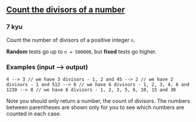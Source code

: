 <h2><a href=https://www.codewars.com/kata/542c0f198e077084c0000c2e/train/csharp target="_blank">Count the divisors of a number</a></h2><h3>7 kyu</h3><p>Count the number of divisors of a positive integer <code>n</code>.</p><p><strong>Random</strong> tests go up to <code>n = 500000</code>, but <strong>fixed</strong> tests go higher.</p><h3 id="examples-input----output">Examples (input --&gt; output)</h3><pre><code>4 --&gt; 3 // we have 3 divisors - 1, 2 and 45 --&gt; 2 // we have 2 divisors - 1 and 512 --&gt; 6 // we have 6 divisors - 1, 2, 3, 4, 6 and 1230 --&gt; 8 // we have 8 divisors - 1, 2, 3, 5, 6, 10, 15 and 30</code></pre><p>Note you should only return a number, the count of divisors. The numbers between parentheses are shown only for you to see which numbers are counted in each case.</p>